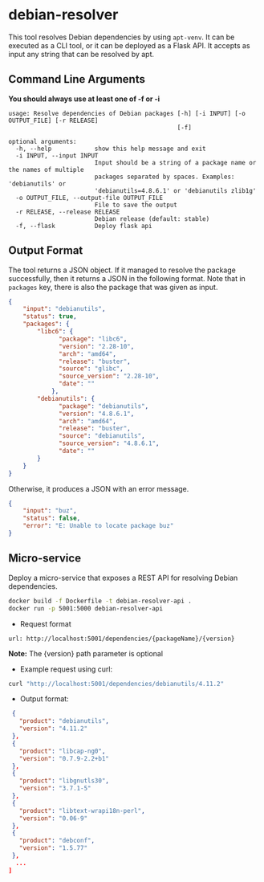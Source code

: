 debian-resolver
===============

This tool resolves Debian dependencies by using `apt-venv`.
It can be executed as a CLI tool, or it can be deployed as a Flask API.
It accepts as input any string that can be resolved by apt.

Command Line Arguments
----------------------
__You should always use at least one of -f or -i__

```
usage: Resolve dependencies of Debian packages [-h] [-i INPUT] [-o OUTPUT_FILE] [-r RELEASE]
                                               [-f]

optional arguments:
  -h, --help            show this help message and exit
  -i INPUT, --input INPUT
                        Input should be a string of a package name or the names of multiple
                        packages separated by spaces. Examples: 'debianutils' or
                        'debianutils=4.8.6.1' or 'debianutils zlib1g'
  -o OUTPUT_FILE, --output-file OUTPUT_FILE
                        File to save the output
  -r RELEASE, --release RELEASE
                        Debian release (default: stable)
  -f, --flask           Deploy flask api
```

Output Format
-------------

The tool returns a JSON object.
If it managed to resolve the package successfully,
then it returns a JSON in the following format.
Note that in `packages` key, there is also the package that was given as input.

```json
{
    "input": "debianutils",
    "status": true,
    "packages": {
        "libc6": {
              "package": "libc6",
              "version": "2.28-10",
              "arch": "amd64",
              "release": "buster",
              "source": "glibc",
              "source_version": "2.28-10",
              "date": ""
            },
        "debianutils": {
              "package": "debianutils",
              "version": "4.8.6.1",
              "arch": "amd64",
              "release": "buster",
              "source": "debianutils",
              "source_version": "4.8.6.1",
              "date": ""
        }
    }
}
```

Otherwise, it produces a JSON with an error message.

```json
{
    "input": "buz",
    "status": false,
    "error": "E: Unable to locate package buz"
}
```

## Micro-service

Deploy a micro-service that exposes a REST API for resolving Debian dependencies.

```bash
docker build -f Dockerfile -t debian-resolver-api .
docker run -p 5001:5000 debian-resolver-api
```

* Request format

```
url: http://localhost:5001/dependencies/{packageName}/{version}
```
<b>Note:</b> The {version} path parameter is optional

* Example request using curl:

```bash
curl "http://localhost:5001/dependencies/debianutils/4.11.2"
```

* Output format:

 ```json
  {
    "product": "debianutils",
    "version": "4.11.2"
  },
  {
    "product": "libcap-ng0",
    "version": "0.7.9-2.2+b1"
  },
  {
    "product": "libgnutls30",
    "version": "3.7.1-5"
  },
  {
    "product": "libtext-wrapi18n-perl",
    "version": "0.06-9"
  },
  {
    "product": "debconf",
    "version": "1.5.77"
  },
   ...
]
```
